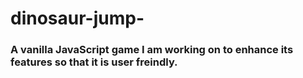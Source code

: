 # dinosaur-jump-
### A vanilla JavaScript game I am working on to enhance its features so that it is user freindly.
